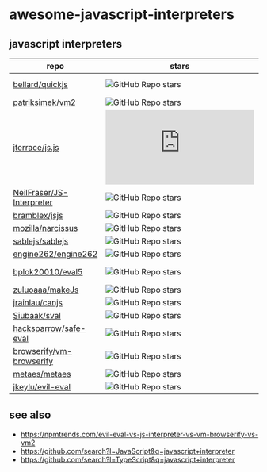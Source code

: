 # awesome-javascript-interpreters

## javascript interpreters

| repo | stars | last commit | comments |
-- | -- | -- | --
[bellard/quickjs](https://github.com/bellard/quickjs) | ![GitHub Repo stars](https://img.shields.io/github/stars/bellard/quickjs) | ![GitHub last commit](https://img.shields.io/github/last-commit/bellard/quickjs) | WASM, [benchmarks](https://bellard.org/quickjs/bench.html)
[patriksimek/vm2](https://github.com/patriksimek/vm2) | ![GitHub Repo stars](https://img.shields.io/github/stars/patriksimek/vm2) | ![GitHub last commit](https://img.shields.io/github/last-commit/patriksimek/vm2) | nodejs
[jterrace/js.js](https://github.com/jterrace/js.js) | ![GitHub Repo stars](https://img.shields.io/github/stars/jterrace/js.js) | ![GitHub last commit](https://img.shields.io/github/last-commit/jterrace/js.js) | SpiderMonkey, emscripten
[NeilFraser/JS-Interpreter](https://github.com/NeilFraser/JS-Interpreter) | ![GitHub Repo stars](https://img.shields.io/github/stars/NeilFraser/JS-Interpreter) | ![GitHub last commit](https://img.shields.io/github/last-commit/NeilFraser/JS-Interpreter) | vm-browserify
[bramblex/jsjs](https://github.com/bramblex/jsjs) | ![GitHub Repo stars](https://img.shields.io/github/stars/bramblex/jsjs) | ![GitHub last commit](https://img.shields.io/github/last-commit/bramblex/jsjs) |
[mozilla/narcissus](https://github.com/mozilla/narcissus) | ![GitHub Repo stars](https://img.shields.io/github/stars/mozilla/narcissus) | ![GitHub last commit](https://img.shields.io/github/last-commit/mozilla/narcissus) | archived
[sablejs/sablejs](https://github.com/sablejs/sablejs) | ![GitHub Repo stars](https://img.shields.io/github/stars/sablejs/sablejs) | ![GitHub last commit](https://img.shields.io/github/last-commit/sablejs/sablejs) | benchmarks
[engine262/engine262](https://github.com/engine262/engine262) | ![GitHub Repo stars](https://img.shields.io/github/stars/engine262/engine262) | ![GitHub last commit](https://img.shields.io/github/last-commit/engine262/engine262) | ECMA-262
[bplok20010/eval5](https://github.com/bplok20010/eval5) | ![GitHub Repo stars](https://img.shields.io/github/stars/bplok20010/eval5) | ![GitHub last commit](https://img.shields.io/github/last-commit/bplok20010/eval5) | ES5, TypeScript
[zuluoaaa/makeJs](https://github.com/zuluoaaa/makeJs) | ![GitHub Repo stars](https://img.shields.io/github/stars/zuluoaaa/makeJs) | ![GitHub last commit](https://img.shields.io/github/last-commit/zuluoaaa/makeJs) |
[jrainlau/canjs](https://github.com/jrainlau/canjs) | ![GitHub Repo stars](https://img.shields.io/github/stars/jrainlau/canjs) | ![GitHub last commit](https://img.shields.io/github/last-commit/jrainlau/canjs) |
[Siubaak/sval](https://github.com/Siubaak/sval) | ![GitHub Repo stars](https://img.shields.io/github/stars/Siubaak/sval) | ![GitHub last commit](https://img.shields.io/github/last-commit/Siubaak/sval) | ES2019
[hacksparrow/safe-eval](https://github.com/hacksparrow/safe-eval) | ![GitHub Repo stars](https://img.shields.io/github/stars/hacksparrow/safe-eval) | ![GitHub last commit](https://img.shields.io/github/last-commit/hacksparrow/safe-eval) | nodejs
[browserify/vm-browserify](https://github.com/browserify/vm-browserify) | ![GitHub Repo stars](https://img.shields.io/github/stars/browserify/vm-browserify) | ![GitHub last commit](https://img.shields.io/github/last-commit/browserify/vm-browserify) | substack/vm-browserify
[metaes/metaes](https://github.com/metaes/metaes) | ![GitHub Repo stars](https://img.shields.io/github/stars/metaes/metaes) | ![GitHub last commit](https://img.shields.io/github/last-commit/metaes/metaes) |
[jkeylu/evil-eval](https://github.com/jkeylu/evil-eval) | ![GitHub Repo stars](https://img.shields.io/github/stars/jkeylu/evil-eval) | ![GitHub last commit](https://img.shields.io/github/last-commit/jkeylu/evil-eval) |

## see also

- https://npmtrends.com/evil-eval-vs-js-interpreter-vs-vm-browserify-vs-vm2
- https://github.com/search?l=JavaScript&q=javascript+interpreter
- https://github.com/search?l=TypeScript&q=javascript+interpreter
